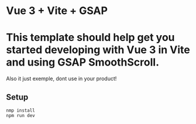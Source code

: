 # Vue 3 + Vite + GSAP
This template should help get you started developing with Vue 3 in Vite and using GSAP SmoothScroll.
=======
Also it just exemple, dont use in your product!
## Setup

```
nmp install
npm run dev
```

